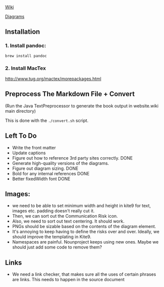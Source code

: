 [Wiki](https://github.com/risk-first/website/wiki)

[Diagrams](kite9)





## Installation

### 1. Install pandoc:

```
brew install pandoc
```

### 2.  Install MacTex

http://www.tug.org/mactex/morepackages.html

##  Preprocess The Markdown File + Convert

(Run the Java TextPreprocessor to generate the book output in website.wiki main directory)

This is done with the `./convert.sh` script.

## Left To Do

- Write the front matter
- Update captions
- Figure out how to reference 3rd party sites correctly.    DONE
- Generate high-quality versions of the diagrams.
- Figure out diagram sizing.        DONE
- Bold for any internal references  DONE
- Better fixedWidth font            DONE

## Images:  

 - we need to be able to set minimum width and height in kite9 for text, images etc.  padding doesn't really
cut it.  
- Then, we can sort out the Communication Risk icon. 
- Also, we need to sort out text centering.  It should work.
- PNGs should be sizable based on the contents of the diagram element.
- It's annoying to keep having to define the risks over and over.  Ideally, we should improve the templating in Kite9.
- Namespaces are painful.  Nounproject keeps using new ones.  Maybe we should just add some code to remove them?

## Links

- We need a link checker, that makes sure all the uses of certain phrases are links.  This needs to happen in the source document




